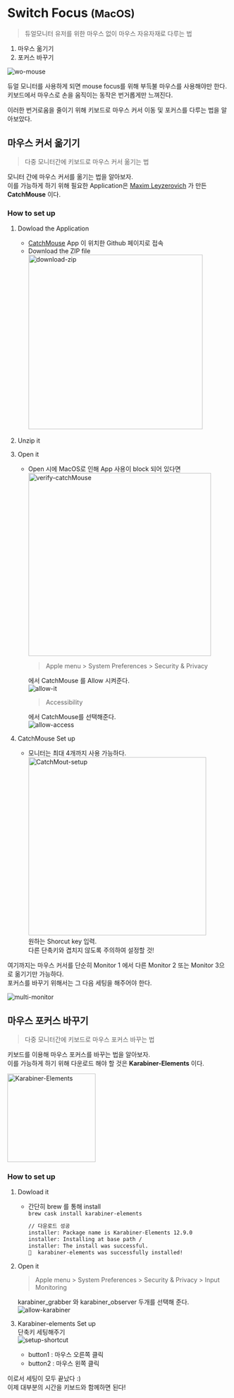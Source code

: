 # Switch Focus <small>(MacOS)</small>
> 듀얼모니터 유저를 위한 마우스 없이 마우스 자유자재로 다루는 법

1. 마우스 옮기기
2. 포커스 바꾸기

![wo-mouse](https://user-images.githubusercontent.com/48475824/74578733-ac927b80-4fd9-11ea-92cd-475d70ba3806.png)  

듀얼 모니터를 사용하게 되면 mouse focus를 위해 부득불 마우스를 사용해야만 한다.  
키보드에서 마우스로 손을 움직이는 동작은 번거롭게만 느껴진다.   

이러한 번거로움을 줄이기 위해 키보드로 마우스 커서 이동 및 포커스를 다루는 법을 알아보았다. 



## 마우스 커서 옮기기
> 다중 모니터간에 키보드로 마우스 커서 옮기는 법
 
모니터 간에 마우스 커서를 옮기는 법을 알아보자.  
이를 가능하게 하기 위해 필요한 Application은 [Maxim Leyzerovich](http://round.is/about/) 가 만든 **CatchMouse** 이다.  

### How to set up
1. Dowload the Application  
   * [CatchMouse](https://github.com/round/CatchMouse) App 이 위치한 Github 페이지로 접속
   * Download the ZIP file  
      <img width="395" alt="download-zip" src="https://user-images.githubusercontent.com/48475824/74579299-f6c92c00-4fdc-11ea-9ea7-62a36619ddf0.png">
1. Unzip it
1. Open it
     * Open 시에 MacOS로 인해 App 사용이 block 되어 있다면  
        <img width="414" alt="verify-catchMouse" src="https://user-images.githubusercontent.com/48475824/74579480-33495780-4fde-11ea-8f25-16b8e9643690.png">  
        > Apple menu > System Preferences > Security & Privacy  

        에서 CatchMouse 를 Allow 시켜준다.  
        ![allow-it](https://user-images.githubusercontent.com/48475824/74579620-2d07ab00-4fdf-11ea-98de-66640ba7b125.png)  
        > Accessibility 
        
        에서 CatchMouse를 선택해준다.  
        ![allow-access](https://user-images.githubusercontent.com/48475824/74579660-912a6f00-4fdf-11ea-9d3e-73fbd82de722.png)

1. CatchMouse Set up
     * 모니터는 최대 4개까지 사용 가능하다.  
       <img width="403" alt="CatchMout-setup" src="https://user-images.githubusercontent.com/48475824/74579392-7d7e0900-4fdd-11ea-98d9-f1a9f021d685.png">  
    원하는 Shorcut key 입력.  
    다른 단축키와 겹치지 않도록 주의하여 설정할 것!

여기까지는 마우스 커서를 단순히 Monitor 1 에서 다른 Monitor 2 또는 Monitor 3으로 옮기기만 가능하다.   
포커스를 바꾸기 위해서는 그 다음 세팅을 해주어야 한다.  

![multi-monitor](https://user-images.githubusercontent.com/48475824/74579026-4ad31100-4fdb-11ea-8dbe-a717de45fea2.png)



## 마우스 포커스 바꾸기  
> 다중 모니터간에 키보드로 마우스 포커스 바꾸는 법  

키보드를 이용해 마우스 포커스를 바꾸는 법을 알아보자.  
이를 가능하게 하기 위해 다운로드 해야 할 것은 **Karabiner-Elements** 이다.

<img width="200" alt="Karabiner-Elements" src="https://user-images.githubusercontent.com/48475824/74579866-5a555880-4fe1-11ea-867b-3ba35042c10a.png">


### How to set up
1. Dowload it
   * 간단히 brew 를 통해 install  
    <code>brew cask install karabiner-elements</code>  
      ```bash
      // 다운로드 성공
      installer: Package name is Karabiner-Elements 12.9.0
      installer: Installing at base path /
      installer: The install was successful.
      🍺  karabiner-elements was successfully installed!
      ```
1. Open it  
   > Apple menu > System Preferences > Security & Privacy > Input Monitoring  

   karabiner_grabber 와 karabiner_observer 두개를 선택해 준다.  
   ![allow-karabiner](https://user-images.githubusercontent.com/48475824/74579944-2d557580-4fe2-11ea-8caf-0bda5b9f7f8e.png)
2. Karabiner-elements Set up  
   단축키 세팅해주기  
   ![setup-shortcut](https://user-images.githubusercontent.com/48475824/74579966-5d9d1400-4fe2-11ea-84f7-81a8ce81d4da.png)  
   * button1 : 마우스 오른쪽 클릭
   * button2 : 마우스 왼쪽 클릭


이로서 세팅이 모두 끝났다 :)  
이제 대부분의 시간을 키보드와 함께하면 된다!
